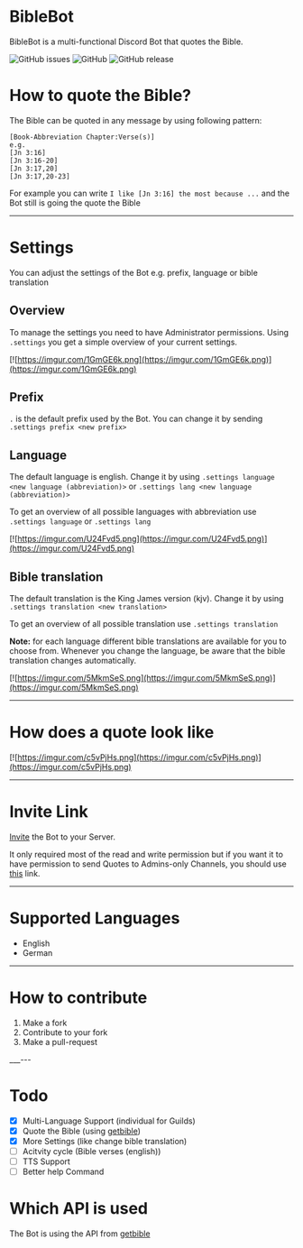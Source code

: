 # BibleBot
BibleBot is a multi-functional Discord Bot that quotes the Bible.

![GitHub issues](https://img.shields.io/github/issues-raw/cephox/BibleBot?label=Issues)
![GitHub](https://img.shields.io/github/license/cephox/BibleBot?label=License)
![GitHub release](https://img.shields.io/github/v/release/cephox/BibleBot)

# How to quote the Bible?
The Bible can be quoted in any message by using following pattern:
```asciidoc
[Book-Abbreviation Chapter:Verse(s)]
e.g.
[Jn 3:16]
[Jn 3:16-20]
[Jn 3:17,20]
[Jn 3:17,20-23]
```
For example you can write `I like [Jn 3:16] the most because ...` and the Bot still is going the quote the Bible

---

# Settings
You can adjust the settings of the Bot e.g. prefix, language or bible translation
## Overview
To manage the settings you need to have Administrator permissions. Using `.settings` you get a simple overview of your current settings.

[![https://imgur.com/1GmGE6k.png](https://imgur.com/1GmGE6k.png)](https://imgur.com/1GmGE6k.png)

## Prefix
`.` is the default prefix used by the Bot. You can change it by sending `.settings prefix <new prefix>`

## Language
The default language is english. Change it by using `.settings language <new language (abbreviation)>` or `.settings lang <new language (abbreviation)>`

To get an overview of all possible languages with abbreviation use `.settings language` or `.settings lang`

[![https://imgur.com/U24Fvd5.png](https://imgur.com/U24Fvd5.png)](https://imgur.com/U24Fvd5.png)

## Bible translation
The default translation is the King James version (kjv). Change it by using `.settings translation <new translation>`

To get an overview of all possible translation use `.settings translation`

**Note:** for each language different bible translations are available for you to choose from. Whenever you change the language, be aware that the bible translation changes automatically.

[![https://imgur.com/5MkmSeS.png](https://imgur.com/5MkmSeS.png)](https://imgur.com/5MkmSeS.png)

---

# How does a quote look like
[![https://imgur.com/c5vPjHs.png](https://imgur.com/c5vPjHs.png)](https://imgur.com/c5vPjHs.png)

---

# Invite Link
[Invite](https://discord.com/api/oauth2/authorize?client_id=689383347545440313&permissions=522304&scope=bot) the Bot to your Server.

It only required most of the read and write permission but if you want it to have permission to send Quotes to Admins-only Channels, you should use [this](https://discord.com/api/oauth2/authorize?client_id=689383347545440313&permissions=8&scope=bot) link.

---

# Supported Languages
- English
- German

---

# How to contribute
  1. Make a fork
  2. Contribute to your fork
  3. Make a pull-request
  
___---
  
# Todo
- [x] Multi-Language Support (individual for Guilds)
- [x] Quote the Bible (using [getbible](https://getbible.net/api))
- [x] More Settings (like change bible translation)
- [ ] Acitvity cycle (Bible verses (english))
- [ ] TTS Support
- [ ] Better help Command

# Which API is used
The Bot is using the API from [getbible](https://getbible.net/api)
